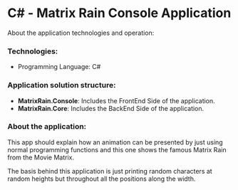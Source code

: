 # C# - Matrix Rain Console Application

About the application technologies and operation:

### Technologies:
- Programming Language: C#

### Application solution structure:
- **MatrixRain.Console**: Includes the FrontEnd Side of the application.
- **MatrixRain.Core**: Includes the BackEnd Side of the application.

### About the application:

This app should explain how an animation can be presented by just using normal programming functions and this one shows the famous Matrix Rain from the Movie Matrix.

The basis behind this application is just printing random characters at random heights but throughout all the positions along the width.
